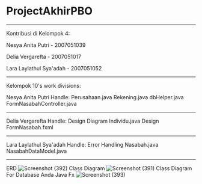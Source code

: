 # ProjectAkhirPBO
-----------------------------------------------------------------------------------------------------------------------------------------------
Kontribusi di Kelompok 4:

Nesya Anita Putri - 2007051039


Delia Vergarefta - 2007051017


Lara Laylathul Sya'adah - 2007051052

--------------------------------------------------------------------------------------------------------------------------------------------
Kelompok 10's work divisions:

Nesya Anita Putri Handle:
Perusahaan.java
Rekening.java
dbHelper.java
FormNasabahController.java

-------------------------------------------------------------------------------------------------------------------------------------------
Delia Vergarefta  Handle:
Design Diagram
Individu.java
Design FormNasabah.fxml

-------------------------------------------------------------------------------------------------------------------------------------------
Lara Laylathul Sya'adah Handle:
Error Handling
Nasabah.java
NasabahDataModel.java


-------------------------------------------------------------------------------------------------------------------------------------------

ERD 
![Screenshot (392)](https://user-images.githubusercontent.com/96648637/147388155-cce34623-c475-4746-bee1-d4fdb7ba6285.png)
Class Diagram 
![Screenshot (391)](https://user-images.githubusercontent.com/96648637/147388182-e44bfc23-6157-45d9-9b49-5cced704e19c.png)
Class Diagram For Database Anda Java Fx
![Screenshot (393)](https://user-images.githubusercontent.com/96648637/147388205-59f21243-08d0-4cf9-a0d4-e28296b00a7f.png)
